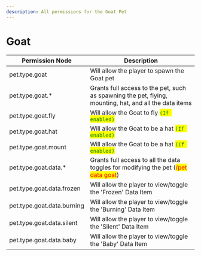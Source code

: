 ```yaml
---
description: All permissions for the Goat Pet
---
```



# Goat
| Permission Node | Description |
| - | - |
| pet.type.goat | Will allow the player to spawn the Goat pet |
| pet.type.goat.* | Grants full access to the pet, such as spawning the pet, flying, mounting, hat, and all the data items |
| pet.type.goat.fly | Will allow the Goat to fly <mark style="color:green;">`(If enabled)`</mark> |
| pet.type.goat.hat | Will allow the Goat to be a hat <mark style="color:green;">`(If enabled)`</mark> |
| pet.type.goat.mount | Will allow the Goat to be a hat <mark style="color:green;">`(If enabled)`</mark> |
| pet.type.goat.data.* | Grants full access to all the data toggles for modifying the pet (<mark style="color:red;">/pet data goat</mark>) |
| pet.type.goat.data.frozen | Will allow the player to view/toggle the 'Frozen' Data Item |
| pet.type.goat.data.burning | Will allow the player to view/toggle the 'Burning' Data Item |
| pet.type.goat.data.silent | Will allow the player to view/toggle the 'Silent' Data Item |
| pet.type.goat.data.baby | Will allow the player to view/toggle the 'Baby' Data Item |

